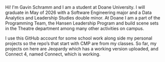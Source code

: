 Hi! I'm Gavin Schramm and I am a student at Doane University. I will graduate in May of 2026 with a Software Engineering major and a Data Analytics and Leadership Studies double minor. 
At Doane I am a part of the Programming Team, the Hansen Leadership Program and build scene sets in the Theatre department among many other activities on campus.

I use this GitHub account for some school work along side my personal projects so the repo’s that start with CMP are from my classes. So far, my projects on here are Jeopardy which has a working version uploaded,
and Connect 4, named Connect, which is working. 
